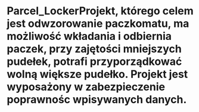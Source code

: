 # Parcel_LockerProjekt, którego celem jest odwzorowanie paczkomatu, ma możliwość wkładania i odbiernia paczek, przy zajętości mniejszych pudełek, potrafi przyporządkować wolną większe pudełko. Projekt jest wyposażony w zabezpieczenie poprawnośc wpisywanych danych.
